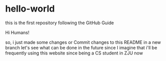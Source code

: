 # hello-world
this is the first repository following the GitHub Guide

Hi Humans!


so, i just made some changes or Commit changes to this README in a new branch
let's see what can be done in the future since I imagine that i'll be frequently using this website
since being a CS student in ZJU now
